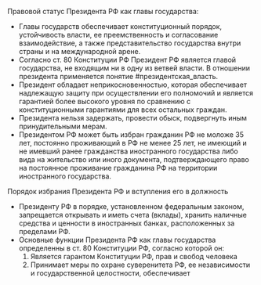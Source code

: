 Правовой статус Президента РФ как главы государства:
- Главы государств обеспечивает конституционный порядок, устойчивость власти, ее преемственность и согласование взаимодействие, а также представительство государства внутри страны и на международной арене.
- Согласно ст. 80 Конституции РФ Президент РФ является главой государства, не входящим ни в одну из ветвей власти. В отношении президента применяется понятие #президентская_власть.
- Президент обладает неприкосновенностью, которая обеспечивает надлежащую защиту при осуществлении его полномочий и является гарантией более высокого уровня по сравнению с конституционными гарантиями для всех остальных граждан.
- Президента нельзя задержать, провести обыск, подвергнуть иным принудительными мерам.
- Президентом РФ может быть избран гражданин РФ не моложе 35 лет, постоянно проживающий в РФ не менее 25 лет, не имеющий и не имевший ранее гражданства иностранного государства либо вида на жительство или иного документа, подтверждающего право на постоянное проживание гражданина РФ на территории иностранного государства.

Порядок избрания Президента РФ и вступления его в должность
- Президенту РФ в порядке, установленном федеральным законом, запрещается открывать и иметь счета (вклады), хранить наличные средства и ценности в иностранных банках, расположенных за пределами РФ.
- Основные функции Президента РФ как главы государства определенны в ст. 80 Конституции РФ, согласно которой он:
	 1. Является гарантом Конституции РФ, прав и свобод человека
	 2. Принимает меры по охране суверенитета РФ, ее независимости и государственной целостности, обеспечивает 